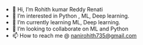 - 👋 Hi, I’m Rohith kumar Reddy Renati
- 👀 I’m interested in Python , ML, Deep learning.
- 🌱 I’m currently learning ML, Deep learning.
- 💞️ I’m looking to collaborate on ML and Python
- 📫 How to reach me  @ nanirohith735@gmail.com

<!---
Rohithkumar-735/Rohithkumar-735 is a ✨ special ✨ repository because its `README.md` (this file) appears on your GitHub profile.
You can click the Preview link to take a look at your changes.
--->
